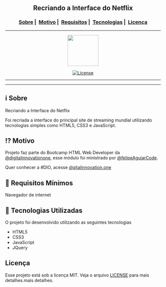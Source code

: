 <h2 align="center">Recriando a Interface do Netflix 

<h3 align="center">
  <a href="#information_source-sobre">Sobre</a>&nbsp;|&nbsp;
  <a href="#interrobang-motivo">Motivo</a>&nbsp;|&nbsp;
  <a href="#seedling-requisitos-mínimos">Requisitos</a>&nbsp;|&nbsp;
  <a href="#rocket-tecnologias-utilizadas">Tecnologias</a>&nbsp;|&nbsp;
  <a href="#licença">Licença</a>
</h3>

___

<p align="center">
  <img src="https://user-images.githubusercontent.com/54115624/101105695-f706d800-35ac-11eb-9116-3c72f2a130c0.png" width="100" heigth="100">
</p>


<p align="center">
  <a href="LICENSE">
    <img alt="License" src="https://tecnoblog.net/wp-content/uploads/2020/04/como-bloquear-netflix-1.jpg">
  </a>
</p>

___

___


## :information_source: Sobre

Recriando a Interface do Netflix

Foi recriada a interface do principal site de streaming mundial utilizando tecnologias simples como HTML5, CSS3 e JavaScript.

## :interrobang: Motivo

Projeto faz parte do Bootcamp HTML Web Developer da [@digitalinnovationone](https://github.com/digitalinnovationone), esse módulo foi ministrado por [@felipeAguiarCode](https://github.com/felipeAguiarCode).

Quer conhecer a #DIO, acesse [digitalinnovation.one](https://digitalinnovation.one/)

## :seedling: Requisitos Mínimos

Navegador de internet

## :rocket: Tecnologias Utilizadas 

O projeto foi desenvolvido utilizando as seguintes tecnologias

- HTML5
- CSS3
- JavaScript
- JQuery


## Licença 

Esse projeto está sob a licença MIT. Veja o arquivo [LICENSE](LICENSE) para mais detalhes.mais detalhes.
